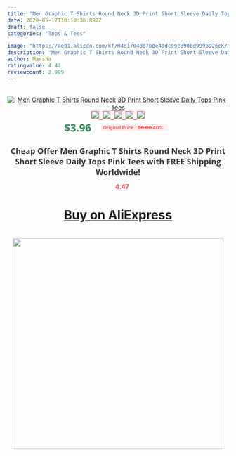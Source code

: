 ```yaml
---
title: "Men Graphic T Shirts Round Neck 3D Print Short Sleeve Daily Tops Pink Tees"
date: 2020-05-17T10:10:36.892Z
draft: false
categories: "Tops & Tees"

image: "https://ae01.alicdn.com/kf/H4d1704d87b0e40dc99c890bd999b926cK/Men-Graphic-T-Shirts-Round-Neck-3D-Print-Short-Sleeve-Daily-Tops-Pink-Tees.jpg"
description: "Men Graphic T Shirts Round Neck 3D Print Short Sleeve Daily Tops Pink Tees"
author: Marsha
ratingvalue: 4.47
reviewcount: 2.999
---
```

<br>
<div style="text-align: center;">
<a href="https://s.click.aliexpress.com/e/_A5X94h" target="_blank" rel="nofollow noopener noreferrer"><img alt="Men Graphic T Shirts Round Neck 3D Print Short Sleeve Daily Tops Pink Tees" class="magnifier-image" src="https://ae01.alicdn.com/kf/H4d1704d87b0e40dc99c890bd999b926cK/Men-Graphic-T-Shirts-Round-Neck-3D-Print-Short-Sleeve-Daily-Tops-Pink-Tees.jpg_640x640.jpg">
<br>
<img style="border:1px solid salmon" src="https://ae01.alicdn.com/kf/H4d1704d87b0e40dc99c890bd999b926cK/Men-Graphic-T-Shirts-Round-Neck-3D-Print-Short-Sleeve-Daily-Tops-Pink-Tees.jpg_120x120.jpg">&nbsp;&nbsp;<img style="border:1px solid salmon" src="https://ae01.alicdn.com/kf/H04a8d097a9c6428bb1977981d3044c2aO/Men-Graphic-T-Shirts-Round-Neck-3D-Print-Short-Sleeve-Daily-Tops-Pink-Tees.jpg_120x120.jpg">&nbsp;&nbsp;<img style="border:1px solid salmon" src="_120x120.jpg">&nbsp;&nbsp;<img style="border:1px solid salmon" src="_120x120.jpg">&nbsp;&nbsp;<img style="border:1px solid salmon" src="_120x120.jpg"></a></div><br0>
<div style="text-align: center;"><span style="background-color: white; border: 0px; box-sizing: border-box; color: seagreen; display: inline-block; font-family: &quot;open sans&quot; , &quot;arial&quot; , &quot;helvetica&quot; , sans-serif , &quot;heiti&quot;; font-size: 24px; font-stretch: inherit; font-weight: 700; line-height: inherit; margin: 0px 10px 0px 0px; padding: 0px; vertical-align: middle;">$3.96 </span>
<span style="background: rgb(255 , 241 , 241); border-radius: 3px; border: 0px; box-sizing: border-box; color: #ff4747; display: inline-block; font-family: inherit; font-size: 12px; font-stretch: inherit; font-style: inherit; font-variant: inherit; font-weight: 600; line-height: inherit; margin: 0px; padding: 2px 5px; transform: scale(0.9); vertical-align: middle;">Original Price : <b style="text-decoration: line-through;">$6.60 </b> 40%&nbsp;&nbsp;</span></div>
<h1 style="color: #333333; display: inline-block; font-family: &quot;open sans&quot; , &quot;arial&quot; , &quot;helvetica&quot; , sans-serif , &quot;heiti&quot;; font-size: 18px; font-stretch: inherit; font-weight: 700; text-align: center;">Cheap Offer Men Graphic T Shirts Round Neck 3D Print Short Sleeve Daily Tops Pink Tees with FREE Shipping Worldwide!</h1>
<div style="color: #ff4747; text-align: center;">
<img src="https://4.bp.blogspot.com/-M0ZcTcb-5uY/XleCXlxnR4I/AAAAAAAAAEc/OrjgMkXV1oMQFaCRZj5HQwOCBcu3w1FegCPcBGAYYCw/s1600/star.png" style="height: 15px;">&nbsp;<b>4.47</b></div>
<div class="button_cont" align="center"><a class="buynow_a" href="https://s.click.aliexpress.com/e/_A5X94h" target="_blank" rel="nofollow noopener noreferrer"><H1>Buy on AliExpress</H1></a></div><br>
<div class="separator" style="clear: both; text-align: center;">
<img src="https://lh3.googleusercontent.com/-pTy5HemUv9M/XlePHvY0dAI/AAAAAAAAAE4/0nX5iRUoIWY8eMW9Dpxeirr157OZliDIgCLcBGAsYHQ/s1600/badge.gif" width="480">
</div>
